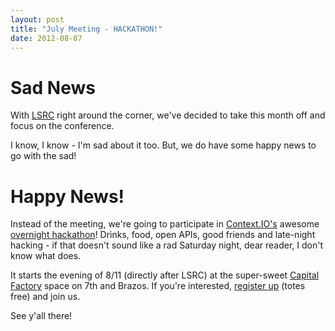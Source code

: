 ```yaml
---
layout: post
title: "July Meeting - HACKATHON!"
date: 2012-08-07
---
```


# Sad News

With [LSRC](http://www.lonestarrubyconf.com/) right around the corner, we've decided to take this month off and focus on the conference.  

I know, I know - I'm sad about it too.  But, we do have some happy news to go with the sad!

# Happy News!

Instead of the meeting, we're going to participate in [Context.IO's](http://context.io) awesome [overnight hackathon](http://blog.context.io/2012/08/announcing-the-lsrc-overnight-hackathon-in-austin-texas-august-11th)!  Drinks, food, open APIs, good friends and late-night hacking - if that doesn't sound like a rad Saturday night, dear reader, I don't know what does.

It starts the evening of 8/11 (directly after LSRC) at the  super-sweet [Capital Factory](http://www.capitalfactory.com/) space on 7th and Brazos.  If you're interested, [register up](http://lsrchackathon.eventbrite.com/) (totes free) and join us.

See y'all there!